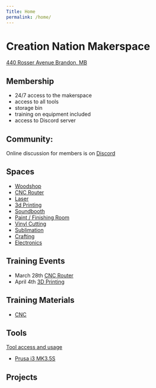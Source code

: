 ```yaml
---
Title: Home
permalink: /home/
---
```


# Creation Nation Makerspace
[440 Rosser Avenue
Brandon, MB](https://maps.app.goo.gl/kUVzckG4yBWrfiLQA)

## Membership
- 24/7 access to the makerspace
- access to all tools
- storage bin
- training on equipment included
- access to Discord server

## Community: 
Online discussion for members is on [Discord](https://discord.com/channels/542188140220383261/)

## Spaces
- [Woodshop](./spaces/woodshop.md)
- [CNC Router](./spaces/cnc.md)
- [Laser](./spaces/laser.md)
- [3d Printing](./spaces/3dprinting.md)
- [Soundbooth](./spaces/soundbooth.md)
- [Paint / Finishing Room](./spaces/paint.md)
- [Vinyl Cutting](./spaces/vinyl.md)
- [Sublimation](./spaces/sublimation.md)
- [Crafting](./spaces/crafting.md)
- [Electronics](/spaces/electronics.md)


## Training Events
- March 28th [CNC Router](https://discord.gg/jDxaVjFn?event=1204242756118257685)
- April 4th [3D Printing](https://discord.gg/jDxaVjFn?event=1219308551122452612)

## Training Materials
- [CNC](/training/cnc)

## Tools
[Tool access and usage](/tools/)
- [Prusa i3 MK3.5S](./tools/prusaMk3.md)


## Projects